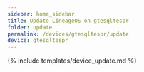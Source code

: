 ```yaml
---
sidebar: home_sidebar
title: Update LineageOS on gtesqltespr
folder: update
permalink: /devices/gtesqltespr/update
device: gtesqltespr
---
```

{% include templates/device_update.md %}
